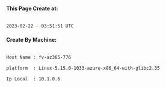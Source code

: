 
   
#### This Page Create at:

```bash

2023-02-22 - 03:51:51 UTC

```

#### Create By Machine:

```bash

Host Name : fv-az365-776

platform  : Linux-5.15.0-1033-azure-x86_64-with-glibc2.35

Ip Local  : 10.1.0.6

```

